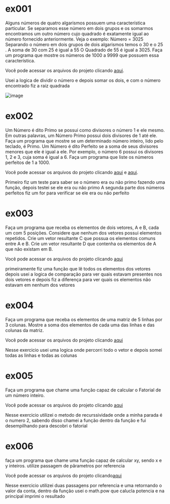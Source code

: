 # ex001

Alguns números de quatro algarismos possuem uma característica particular. Se separamos 
esse número em dois grupos e os somarmos encontramos um outro número cujo quadrado 
é exatamente igual ao número fornecido anteriormente. Veja o exemplo:
Número = 3025 
Separando o número em dois grupos de dois algarismos temos o 30 e o 25 . 
A soma de 30 com 25 é igual a 55
O Quadrado de 55 é igual a 3025.
Faça um programa que mostre os números de 1000 a 9999 que possuem essa característica.</br>


Você pode acessar os arquivos do projeto clicando [aqui](https://github.com/AED-PCO/lab-aed-pco-2022-2-Smartucheli/tree/main/codigo/lab1.0/ex001).

Usei a logica de dividir o número e depois somar os dois, e com o número encontrado fiz a raiz quadrada

![image](https://user-images.githubusercontent.com/98031438/187095284-4e9add9d-a6dc-458d-8b05-255cb26d6f3a.png)


# ex002

Um Número é dito Primo se possui como divisores o número 1 e ele mesmo. Em outras 
palavras, um Número Primo possui dois divisores de 1 até ele.
Faça um programa que mostre se um determinado número inteiro, lido pelo teclado, é 
Primo. Um Número é dito Perfeito se a soma de seus divisores menores que ele é igual a ele. Por 
exemplo, o número 6 possui os  divisores 1, 2 e 3, cuja soma é igual a 6. Faça um programa que liste os números perfeitos de 1 a 1000.

Você pode acessar os arquivos do projeto clicando [aqui](https://github.com/AED-PCO/lab-aed-pco-2022-2-Smartucheli/tree/main/codigo/lab1.0/ex002) e [aqui](https://github.com/AED-PCO/lab-aed-pco-2022-2-Smartucheli/tree/main/codigo/lab1.0/ex002.1).

Primeiro fiz um teste para saber se o número era ou não primo fazendo uma função, depois testei se ele era ou não primo 
A segunda parte dos números perfeitos fiz um for para verificar se ele era ou não perfeito

# ex003

Faça um programa que receba os elementos de dois vetores, A e B, cada um com 5 posições. 
Considere que nenhum dos vetores possui elementos repetidos.
Crie um vetor resultante C que possua os elementos comuns entre A e B.
Crie um vetor resultante D que contenha os elementos de A que não existam em B.

Você pode acessar os arquivos do projeto clicando [aqui](https://github.com/AED-PCO/lab-aed-pco-2022-2-Smartucheli/tree/main/codigo/lab1.0/ex003)

primeiramente fiz uma função que lê todos os elementos dos vetores depois usei a logica de comparação para ver quais estavam presentes nos dois vetores
e depois fiz a diferença para ver quais os elementos não estavam em nenhum dos vetores 

# ex004

Faça um programa que receba os elementos de uma matriz de 5 linhas por 3 colunas. 
Mostre a soma dos elementos de cada uma das linhas e das colunas da matriz.

Você pode acessar os arquivos do projeto clicando [aqui](https://github.com/AED-PCO/lab-aed-pco-2022-2-Smartucheli/tree/main/codigo/lab1.0/ex004)

Nesse exercicio usei uma logica onde percorri todo o vetor e depois somei todas as linhas e todas as colunas

# ex005

Faça um programa que chame uma função capaz de calcular o Fatorial de um número inteiro.

Você pode acessar os arquivos do projeto clicando [aqui](https://github.com/AED-PCO/lab-aed-pco-2022-2-Smartucheli/tree/main/codigo/lab1.0/ex005)

Nesse exercicio utilizei o metodo de recurssividade onde a minha parada é o numero 2, sabendo disso chamei a função dentro da função e fui desempilhando para 
descobri o fatorial

# ex006

faça um programa que chame uma função capaz de calcular xy, sendo x e y inteiros. utilize passagem de pârametros por referencia

Você pode acessar os arquivos do projeto clicando[aqui](https://github.com/AED-PCO/lab-aed-pco-2022-2-Smartucheli/tree/main/codigo/lab1.0/ex006)

Nesse exercicio utilizei duas passagens por referencia e uma retornando o valor da conta, dentro da função usei o math.pow que calucla potencia
e na principal imprimi o resultado 
